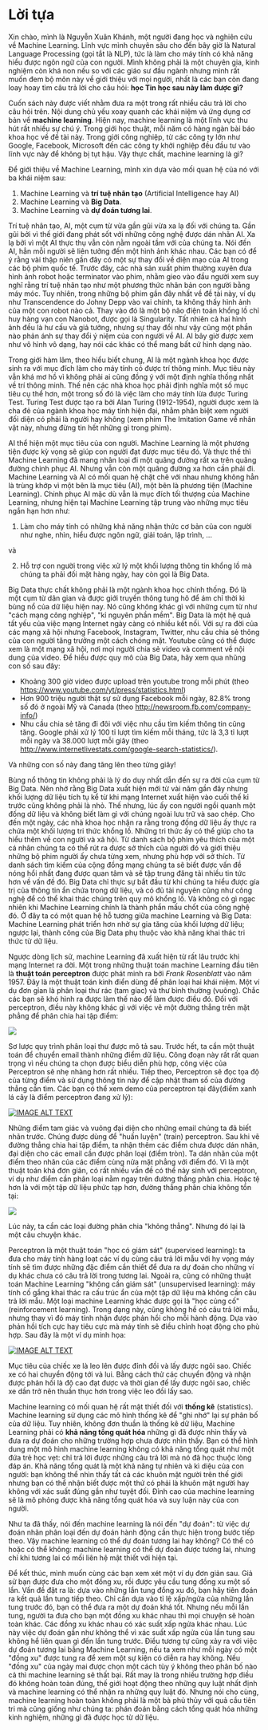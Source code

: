 # Lời tựa 


Xin chào, mình là Nguyễn Xuân Khánh, một người đang học và nghiên cứu về Machine Learning. Lĩnh vực mình chuyên sâu cho đến bây giờ là Natural Language Processing (gọi tắt là NLP), tức là làm cho máy tính có khả năng hiểu được ngôn ngữ của con người. Mình không phải là một chuyên gia, kinh nghiệm còn khá non nếu so với các giáo sư đầu ngành nhưng mình rất muốn đem bộ môn này về giới thiệu với mọi người, nhất là các bạn còn đang loay hoay tìm câu trả lời cho câu hỏi: **học Tin học sau này làm được gì?**

Cuốn sách này được viết nhằm đưa ra một trong rất nhiều câu trả lời cho câu hỏi trên. Nội dung chủ yếu xoay quanh các khái niệm và ứng dụng cơ bản về **machine learning**. Hiện nay, machine learning là một lĩnh vực thu hút rất nhiều sự chú ý. Trong giới học thuật, mỗi năm có hàng ngàn bài báo khoa học về đề tài này. Trong giới công nghiệp, từ các công ty lớn như Google, Facebook, Microsoft đến các công ty khởi nghiệp đều đầu tư vào lĩnh vực này để không bị tụt hậu. Vậy thực chất, machine learning là gì?

Để giới thiệu về Machine Learning, mình xin dựa vào mối quan hệ của nó với ba khái niệm sau:
1. Machine Learning và **trí tuệ nhân tạo** (Artificial Intelligence hay AI)
2. Machine Learning và **Big Data**.
3. Machine Learning và **dự đoán tương lai**.

Trí tuệ nhân tạo, AI, một cụm từ vừa gần gũi vừa xa lạ đối với chúng ta. Gần gũi bởi vì thế giới đang phát sốt với những công nghệ được dán nhãn AI. Xa lạ bởi vì một AI thực thụ vẫn còn nằm ngoài tầm với của chúng ta. Nói đến AI, hẳn mỗi người sẽ liên tưởng đến một hình ảnh khác nhau. Các bạn có để ý rằng vài thập niên gần đây có một sự thay đổi về diện mạo của AI trong các bộ phim quốc tế. Trước đây, các nhà sản xuất phim thường xuyên đưa hình ảnh robot hoặc terminator vào phim, nhằm gieo vào đầu người xem suy nghĩ rằng trí tuệ nhân tạo như một phương thức nhân bản con người bằng máy móc. Tuy nhiên, trong những bộ phim gần đây nhất về đề tài này, ví dụ như Transcendence do Johny Depp vào vai chính, ta không thấy hình ảnh của một con robot nào cả. Thay vào đó là một bộ não điện toán khổng lồ chỉ huy hàng vạn con Nanobot, được gọi là Singularity. Tất nhiên cả hai hình ảnh đều là hư cấu và giả tưởng, nhưng sự thay đổi như vậy cũng một phần nào phản ánh sự thay đổi ý niệm của con người về AI. AI bây giờ được xem như vô hình vô dạng, hay nói các khác có thể mang bất cứ hình dạng nào.

Trong giới hàm lâm, theo hiểu biết chung, AI là một ngành khoa học được sinh ra với mục đích làm cho máy tính có được trí thông minh. Mục tiêu này vẫn khá mơ hồ vì không phải ai cũng đồng ý với một định nghĩa thống nhất về trí thông minh. Thế nên các nhà khoa học phải định nghĩa một số mục tiêu cụ thể hơn, một trong số đó là việc làm cho máy tính lừa được Turing Test. Turing Test được tạo ra bởi Alan Turing (1912-1954), người được xem là cha đẻ của ngành khoa học máy tính hiện đại, nhằm phân biệt xem người đối diện có phải là người hay không (xem phim The Imitation Game về nhân vật này, nhưng đừng tin hết những gì trong phim).

AI thể hiện một mục tiêu của con người. Machine Learning là một phương tiện được kỳ vọng sẽ giúp con người đạt được mục tiêu đó. Và thực thế thì Machine Learning đã mang nhân loại đi một quãng đường rất xa trên quãng đường chinh phục AI. Nhưng vẫn còn một quãng đường xa hơn cần phải đi. Machine Learning và AI có mối quan hệ chặt chẽ với nhau nhưng không hẳn là trùng khớp vì một bên là mục tiêu (AI), một bên là phương tiện (Machine Learning). Chinh phục AI mặc dù vẫn là mục đích tối thượng của Machine Learning, nhưng hiện tại Machine Learning tập trung vào những mục tiêu ngắn hạn hơn như:

1. Làm cho máy tính có những khả năng nhận thức cơ bản của con người như nghe, nhìn, hiểu được ngôn ngữ, giải toán, lập trình, …

và

2. Hỗ trợ con người trong việc xử lý một khối lượng thông tin khổng lồ mà chúng ta phải đối mặt hàng ngày, hay còn gọi là Big Data.

Big Data thực chất không phải là một ngành khoa học chính thống. Đó là một cụm từ dân gian và được giới truyền thông tung hô để ám chỉ thời kì bùng nổ của dữ liệu hiện nay. Nó cũng không khác gì với những cụm từ như "cách mạng công nghiệp", "kỉ nguyên phần mềm". Big Data là một hệ quả tất yếu của việc mạng Internet ngày càng có nhiều kết nối. Với sự ra đời của các mạng xã hội nhưng Facebook, Instagram, Twitter, nhu cầu chia sẻ thông của con người tăng trưởng một cách chóng mặt. Youtube cũng có thể được xem là một mạng xã hội, nơi mọi người chia sẻ video và comment về nội dung của video. Để hiểu được quy mô của Big Data, hãy xem qua nhũng con số sau đây:

+ Khoảng 300 giờ video được upload trên youtube trong mỗi phút (theo https://www.youtube.com/yt/press/statistics.html)
+ Hơn 900 triệu người thật sự sử dụng Facebook mỗi ngày, 82.8% trong số đó ở ngoài Mỹ và Canada (theo http://newsroom.fb.com/company-info/)
+ Nhu cầu chia sẻ tăng đi đôi với việc nhu cầu tìm kiếm thông tin cũng tăng. Google phải xử lý 100 tỉ lượt tìm kiếm mỗi tháng, tức là 3,3 tỉ lượt mỗi ngày và 38.000 lượt mỗi giây (theo http://www.internetlivestats.com/google-search-statistics/).

Và những con số này đang tăng lên theo từng giây!

Bùng nổ thông tin không phải là lý do duy nhất dẫn đến sự ra đời của cụm từ Big Data. Nên nhớ rằng Big Data xuất hiện mới từ vài năm gần đây nhưng khối lượng dữ liệu tích tụ kể từ khi mạng Internet xuất hiện vào cuối thế kỉ trước cũng không phải là nhỏ. Thế nhưng, lúc ấy con người ngồi quanh một đống dữ liệu và không biết làm gì với chúng ngoài lưu trữ và sao chép. Cho đến một ngày, các nhà khoa học nhận ra rằng trong đống dữ liệu ấy thực ra chứa một khối lượng tri thức khổng lồ. Những tri thức ấy có thể giúp cho ta hiểu thêm về con người và xã hội. Từ danh sách bộ phim yêu thích của một cá nhân chúng ta có thể rút ra được sở thích của người đó và giới thiệu những bộ phim người ấy chưa từng xem, nhưng phù hợp với sở thích. Từ danh sách tìm kiếm của cộng đồng mạng chúng ta sẽ biết được vấn đề nóng hổi nhất đang được quan tâm và sẽ tập trung đăng tải nhiều tin tức hơn về vấn đề đó. Big Data chỉ thực sự bắt đầu từ khi chúng ta hiểu được gía trị của thông tin ẩn chứa trong dữ liệu, và có đủ tài nguyên cũng như công nghệ để có thể khai thác chúng trên quy mô khổng lồ. Và không có gì ngạc nhiên khi Machine Learning chính là thành phần mấu chốt của công nghệ đó. Ở đây ta có một quan hệ hỗ tương giữa machine Learning và Big Data: Machine Learning phát triển hơn nhờ sự gia tăng của khối lượng dữ liệu; ngược lại, thành công của Big Data phụ thuộc vào khả năng khai thác tri thức từ dữ liệu.

Ngược dòng lịch sử, machine Learning đã xuất hiện từ rất lâu trước khi mạng Internet ra đời. Một trong những thuật toán machine Learning đầu tiên là **thuật toán perceptron** được phát minh ra bởi *Frank Rosenblatt* vào năm 1957. Đây là một thuật toán kinh điển dùng để phân loại hai khái niệm. Một ví dụ đơn gỉan là phân loại thư rác (tam gíac) và thư bình thường (vuông). Chắc các bạn sẽ khó hình ra được làm thế nào để làm được điều đó. Đối với perceptron, điều này không khác gì với việc vẽ một đường thẳng trên mặt phẳng để phân chia hai tập điểm:

![](http://khanhxnguyen.com/wp-content/uploads/2015/08/Classification1.png)

Sơ lược quy trình phân loại thư được mô tả sau. Trước hết, ta cần một thuật toán để chuyển email thành những điểm dữ liệu. Công đoạn này rất rất quan trọng vì nếu chúng ta chọn được biểu diễn phù hợp, công việc của Perceptron sẽ nhẹ nhàng hơn rất nhiều. Tiếp theo, Perceptron sẽ đọc tọa độ của từng điểm và sử dụng thông tin này để cập nhật tham số của đường thẳng cần tìm. Các bạn có thể xem demo của perceptron tại đây(điểm xanh lá cây là điểm perceptron đang xử lý):

[![IMAGE ALT TEXT](http://img.youtube.com/vi/vGwemZhPlsA/0.jpg)](https://www.youtube.com/watch?v=vGwemZhPlsA "Video Title")

Những điểm tam giác và vuông đại diện cho những email chúng ta đã biết nhãn trước. Chúng được dùng để "huấn luyện" (train) perceptron. Sau khi vẽ đường thẳng chia hai tập điểm, ta nhận thêm các điểm chưa được dán nhãn, đại diện cho các email cần được phân loại (điểm tròn). Ta dán nhãn của một điểm theo nhãn của các điểm cùng nửa mặt phẳng với điểm đó. Vì là một thuật toán khá đơn giản, có rất nhiều vấn đề có thể nảy sinh với perceptron, ví dụ như điểm cần phân loại nằm ngay trên đường thẳng phân chia. Hoặc tệ hơn là với một tập dữ liệu phức tạp hơn, đường thẳng phân chia không tồn tại:

![](http://khanhxnguyen.com/wp-content/uploads/2015/08/Clasification-hard.png)

Lúc này, ta cần các loại đường phân chia "không thẳng". Nhưng đó lại là một câu chuyện khác.

Perceptron là một thuật toán "học có giám sát" (supervised learning): ta đưa cho máy tính hàng loạt các ví dụ cùng câu trả lời mẫu với hy vọng máy tính sẽ tìm được những đặc điểm cần thiết để đưa ra dự đoán cho những ví dụ khác chưa có câu trả lời trong tương lai. Ngoài ra, cũng có những thuật toán Machine Learning "không cần giám sát" (unsupervised learning): máy tính cố gắng khai thác ra cấu trúc ẩn của một tập dữ liệu mà không cần câu trả lời mẫu. Một loại machine Learning khác được gọi là "học củng cố" (reinforcement learning). Trong dạng này, cũng không hề có câu trả lời mẫu, nhưng thay vì đó máy tính nhận được phản hồi cho mỗi hành động. Dựa vào phản hồi tích cực hay tiêu cực mà máy tính sẽ điều chỉnh hoạt động cho phù hợp. Sau đây là một ví dụ minh họa:

[![IMAGE ALT TEXT](http://img.youtube.com/vi/m4J2WLOvrHg/0.jpg)](https://www.youtube.com/watch?v=m4J2WLOvrHg)
 
Mục tiêu của chiếc xe là leo lên được đỉnh đồi và lấy được ngôi sao. Chiếc xe có hai chuyển động tới và lui. Bằng cách thử các chuyển động và nhận được phản hồi là độ cao đạt được và thời gian để lấy được ngôi sao, chiếc xe dần trở nên thuần thục hơn trong việc leo đồi lấy sao.

Machine learning có mối quan hệ rất mật thiết đối với **thống kê** (statistics). Machine learning sử dụng các mô hình thống kê để "ghi nhớ" lại sự phân bố của dữ liệu. Tuy nhiên, không đơn thuần là thống kê dữ liệu, Machine Learning phải có **khả năng tổng quát hóa** những gì đã được nhìn thấy và đưa ra dự đoán cho những trường hợp chưa được nhìn thấy. Bạn có thể hình dung một mô hình machine learning không có khả năng tổng quát như một đứa trẻ học vẹt: chỉ trả lời được những câu trả lời mà nó đã học thuộc lòng đáp án. Khả năng tổng quát là một khả năng tự nhiên và kì diệu của con người: bạn không thể nhìn thấy tất cả các khuôn mặt người trên thế giới nhưng bạn có thể nhận biết được một thứ có phải là khuôn mặt người hay không với xác suất đúng gần như tuyệt đối. Đỉnh cao của machine learning sẽ là mô phỏng được khả năng tổng quát hóa và suy luận này của con người.

Như ta đã thấy, nói đến machine learning là nói đến "dự đoán": từ việc dự đoán nhãn phân loại đến dự đoán hành động cần thực hiện trong bước tiếp theo. Vậy machine learning có thể dự đoán tương lai hay không? Có thể có hoặc có thể không: machine learning có thể dự đoán được tương lai, nhưng chỉ khi tương lai có mối liên hệ mật thiết với hiện tại.

Để kết thúc, mình muốn cùng các bạn xem xét một ví dụ đơn giản sau. Giả sử bạn được đưa cho một đồng xu, rồi được yêu cầu tung đồng xu một số lần. Vấn đề đặt ra là: dựa vào những lần tung đồng xu đó, bạn hãy tiên đoán ra kết quả lần tung tiếp theo. Chỉ cần dựa vào tỉ lệ xấp/ngửa của những lần tung trước đó, bạn có thể đưa ra một dự đoán khá tốt. Nhưng nếu mỗi lần tung, người ta đưa cho bạn một đồng xu khác nhau thì mọi chuyện sẽ hoàn toàn khác. Các đồng xu khác nhau có xác suất xấp ngửa khác nhau. Lúc này việc dự đoán gần như không thể vì xác suất xấp ngửa của lần tung sau không hề liên quan gì đến lần tung trước. Điều tương tự cũng xảy ra với việc dự đoán tương lai bằng Machine Learning, nếu ta xem như mỗi ngày có một "đồng xu" được tung ra để xem một sự kiện có diễn ra hay không. Nếu "đồng xu" của ngày mai được chọn một cách tùy ý không theo phân bố nào cả thì machine learning sẽ thất bại. Rất may là trong nhiều trường hợp điều đó không hoàn toàn đúng, thế giới hoạt động theo những quy luật nhất định và machine learning có thể nhận ra những quy luật đó. Nhưng nói cho cùng, machine learning hoàn toàn không phải là một bà phủ thủy với quả cầu tiên tri mà cũng giống như chúng ta: phán đoán bằng cách tổng quát hóa những kinh nghiệm, những gì đã được học từ dữ liệu.